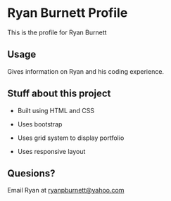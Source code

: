 # Ryan Burnett Profile

This is the profile for Ryan Burnett

## Usage

Gives information on Ryan and his coding experience.

## Stuff about this project

* Built using HTML and CSS

* Uses bootstrap 

* Uses grid system to display portfolio

* Uses responsive layout

## Quesions?

Email Ryan at ryanpburnett@yahoo.com
